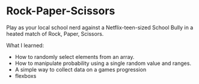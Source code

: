 # Rock-Paper-Scissors

Play as your local school nerd against a Netflix-teen-sized School Bully in a heated match of Rock, Paper, Scissors.

What I learned:
- How to randomly select elements from an array.
- How to manipulate probability using a single random value and ranges.
- A simple way to collect data on a games progression
- flexboxs
